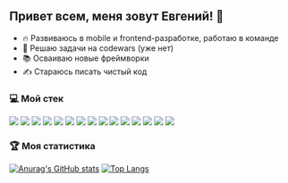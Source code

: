 ## Привет всем, меня зовут Евгений! 👋

- 🔥 Развиваюсь в mobile и frontend-разработке, работаю в команде
- 🤔 Решаю задачи на codewars (уже нет)
- 📚 Осваиваю новые фреймворки
- ✍ Стараюсь писать чистый код

### 💻 Мой стек

<img src="https://img.shields.io/badge/-Visual Studio Code-007ACC?logo=visualstudiocode&logoColor=white&logoWidth=0"/> <img src="https://img.shields.io/badge/-Flutter-02569B?logo=flutter&logoColor=white&logoWidth=0"/> <img src="https://img.shields.io/badge/-ReactJs-61DAFB?logo=react&logoColor=white&logoWidth=0"/> <img src="https://img.shields.io/badge/-React Native-61DAFB?logo=react&logoColor=black&logoWidth=0"/> <img src="https://img.shields.io/badge/-Android-3DDC84?logo=android&logoColor=black&logoWidth=0"/> <img src="https://img.shields.io/badge/-iOS-000000?logo=ios&logoColor=white&logoWidth=0"/> <img src="https://img.shields.io/badge/-Java Script-F7DF1E?logo=javascript&logoColor=black&logoWidth=0"/> <img src="https://img.shields.io/badge/-HTML-E34F26?logo=html5&logoColor=white&logoWidth=0"/>
<img src="https://img.shields.io/badge/-CSS-1572B6?logo=css3&logoColor=white&logoWidth=0"/> <img src="https://img.shields.io/badge/-Git-F05032?logo=git&logoColor=white&logoWidth=0"/> <img src="https://img.shields.io/badge/-Sourcetree-0052CC?logo=sourcetree&logoColor=white&logoWidth=0"/> <img src="https://img.shields.io/badge/-React Router Dom-CA4245?logo=reactrouter&logoColor=white&logoWidth=0"/> <img src="https://img.shields.io/badge/-Webpack-8DD6F9?logo=webpack&logoColor=black&logoWidth=0"/> <img src="https://img.shields.io/badge/-TeamCity-000000?logo=teamcity&logoColor=white&logoWidth=0"/> <img src="https://img.shields.io/badge/-Figma-F24E1E?logo=figma&logoColor=white&logoWidth=0"/>

### 🏆 Моя статистика

[![Anurag's GitHub stats](https://github-readme-stats.vercel.app/api?username=akaevgeniy&show_icons=true&theme=dracula)](https://github.com/anuraghazra/github-readme-stats) [![Top Langs](https://github-readme-stats.vercel.app/api/top-langs/?username=akaevgeniy&layout=compact&theme=dracula)](https://github.com/anuraghazra/github-readme-stats)
